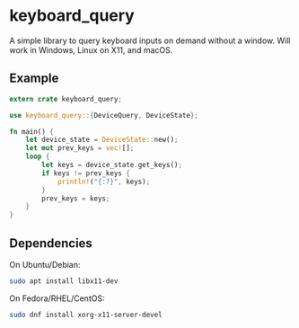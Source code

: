 # keyboard_query

A simple library to query keyboard inputs on demand without a window.
Will work in Windows, Linux on X11, and macOS.

## Example

```Rust
extern crate keyboard_query;

use keyboard_query::{DeviceQuery, DeviceState};

fn main() {
    let device_state = DeviceState::new();
    let mut prev_keys = vec![];
    loop {
        let keys = device_state.get_keys();
        if keys != prev_keys {
            println!("{:?}", keys);
        }
        prev_keys = keys;
    }
}
```

## Dependencies

On Ubuntu/Debian:

```bash
sudo apt install libx11-dev
```

On Fedora/RHEL/CentOS:

```bash
sudo dnf install xorg-x11-server-devel
```
